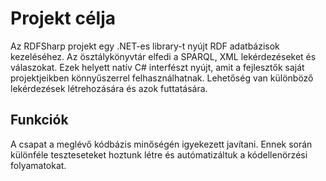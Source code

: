 # Projekt célja
Az RDFSharp projekt egy .NET-es library-t nyújt RDF adatbázisok kezeléséhez. Az ösztálykönyvtár elfedi a SPARQL, XML lekérdezéseket és válaszokat. Ezek helyett natív C# interfészt nyújt, amit a fejlesztők saját projektjeikben könnyűszerrel felhasználhatnak. Lehetőség van különböző lekérdezések létrehozására és azok futtatására.

## Funkciók
A csapat a meglévő kódbázis minőségén igyekezett javítani. Ennek során különféle teszteseteket hoztunk létre és autómatizáltuk a kódellenörzési folyamatokat.
